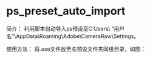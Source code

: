 # ps_preset_auto_import
简介：
利用脚本自动导入ps预设至C:Users\ “用户名”\AppData\Roaming\Adobe\CameraRaw\Settings。

使用方法：
将.exe文件放至与预设文件夹同级目录，如图：

